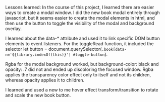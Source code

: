 

Lessons learned: 
In the course of this project, I learned there are easier ways to create a modal window. I did the new book modal entirely through javascript, but it seems easier to create the modal elements in html, and then use the button to toggle the visibility of the modal and background overlay. 

I learned about the data-* attribute and used it to link specific DOM button elements to event listeners. For the toggleRead function, it included the selector let button = document.querySelector(`.book[data-n='${library.indexOf(this)}'] #toggle-button`).

Rgba for the modal background worked, but background-color: black and opacity: .7 did not and ended up discoloring the focused window. Rgba applies the transparency color effect only to itself and not its children, whereas opacity applies it to children.

I learned and used a new to me hover effect transform/transition to rotate and scale the new book button.